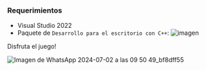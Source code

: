 ### Requerimientos
- Visual Studio 2022
- Paquete de `Desarrollo para el escritorio con C++`: ![imagen](https://github.com/309948/COGRAVI-FINAL/assets/166778590/ab21e7a8-92cb-46bd-ad01-06439c145344)

Disfruta el juego!

![Imagen de WhatsApp 2024-07-02 a las 09 50 49_bf8dff55](https://github.com/309948/COGRAVI-FINAL/assets/166778590/ded17788-58dd-4cc3-9eec-4f69896d9b9f)

